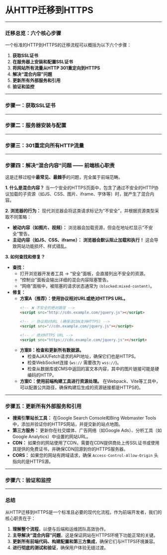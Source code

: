 # 从HTTP迁移到HTTPS
---

### 迁移总览：六个核心步骤

一个标准的HTTP到HTTPS的迁移流程可以概括为以下六个步骤：

1.  **获取SSL证书**
2.  **在服务器上安装和配置SSL证书**
3.  **将网站所有流量从HTTP 301重定向到HTTPS**
4.  **解决“混合内容”问题**
5.  **更新所有外部服务和引用**
6.  **验证和监控**

---

### 步骤一：获取SSL证书
<!-- 
**1. 选择证书类型：**
*   **域名验证（DV）：** 最基本的证书，只验证你对域名的所有权。适合个人网站、博客。签发速度快，成本低甚至免费。
*   **组织验证（OV）：** 除了验证域名，还会验证申请组织的真实性。证书中会包含组织信息。适合企业官网。
*   **扩展验证（EV）：** 最严格的验证，会在浏览器地址栏显示绿色的公司名称。提供最高级别的信任。但由于现代浏览器UI的简化，其视觉区别已不那么明显。

**2. 选择获取渠道：**
*   **免费：** **Let‘s Encrypt** 是绝对的首选。它提供了免费的DV证书，并且有完善的自动化工具（如Certbot）支持，可以轻松解决证书续期问题。对于绝大多数网站来说，这已经完全足够。
*   **付费：** 通过证书颁发机构购买，如DigiCert, GeoTrust等。通常提供更长的有效期、保险和客户支持。 -->

---

### 步骤二：服务器安装与配置

<!-- 这一步通常由后端或运维工程师完成，但前端需要了解其产出和影响。

**关键配置（以Nginx为例）：**

```nginx
server {
    listen 80;
    server_name yourdomain.com www.yourdomain.com;
    # 强制重定向所有HTTP流量到HTTPS（步骤三）
    return 301 https://$server_name$request_uri;
}

server {
    listen 443 ssl http2; # 启用HTTP/2（强烈推荐）
    server_name yourdomain.com www.yourdomain.com;

    # SSL证书和密钥路径
    ssl_certificate /path/to/your_domain.crt;
    ssl_certificate_key /path/to/your_private.key;

    # 安全强化配置
    ssl_protocols TLSv1.2 TLSv1.3; # 禁用不安全的旧协议
    ssl_ciphers ECDHE-RSA-AES128-GCM-SHA256:...; # 使用安全的加密套件
    ssl_prefer_server_ciphers off;

    # 启用HSTS (详见下文)
    add_header Strict-Transport-Security "max-age=63072000; includeSubDomains; preload" always;

    ... # 其他服务器配置（root, index等）
}
```

**配置要点：**
*   **启用HTTP/2：** 在HTTPS配置中务必启用HTTP/2，以享受其带来的巨大性能优势，弥补TLS握手的开销。
*   **安全强化：** 禁用SSLv3, TLSv1.0, TLSv1.1等存在已知漏洞的协议，使用强加密套件。 -->

---

### 步骤三：301重定向所有HTTP流量
<!-- 
这是确保用户和搜索引擎都能访问到HTTPS版本的关键。

*   **为什么是301？** 301是“永久重定向”。它会告诉浏览器和搜索引擎，这个资源已经**永久地**移动到了新的HTTPS地址。搜索引擎会将原有的HTTP页面的权重和排名转移到新的HTTPS页面上。
*   **实现方式：** 如上方的Nginx配置所示，在监听80端口的server块中，将所有请求重定向到对应的HTTPS URL。 -->

---

### 步骤四：解决“混合内容”问题 —— 前端核心职责

这是迁移过程中**最常见、最棘手**的问题，完全属于前端范畴。

**1. 什么是混合内容？**
当一个安全的HTTPS页面中，包含了通过不安全的HTTP协议加载的子资源（如JS、CSS、图片、iframe、字体等）时，就产生了混合内容。

**2. 浏览器的行为：**
现代浏览器会将这类请求标记为“不安全”，并根据资源类型采取不同策略：
*   **被动内容（如图片、视频）：** 浏览器会加载资源，但会在地址栏显示“不安全”警告。
*   **主动内容（如JS、CSS、iframe）：** **浏览器会默认阻止加载和执行！** 这会导致网站功能损坏、样式错乱。

**3. 如何查找和修复？**
*   **查找：**
    *   打开浏览器开发者工具 -> “安全”面板，会直接列出不安全的资源。
    *   “控制台”面板会输出详细的混合内容阻塞警告。
    *   “网络”面板中，被阻塞的请求状态通常为 `(blocked:mixed-content)`。
*   **修复：**
    *   **方案A（推荐）：使用协议相对URL或绝对HTTPS URL。**
        ```html
        <!-- ❌ 不安全的绝对路径 -->
        <script src="http://cdn.example.com/jquery.js"></script>
        
        <!-- ✅ 协议相对URL (确保该CDN支持HTTPS) -->
        <script src="//cdn.example.com/jquery.js"></script>
        
        <!-- ✅ 绝对HTTPS URL -->
        <script src="https://cdn.example.com/jquery.js"></script>
        ```
    *   **方案B：检查和更新所有数据源。**
        *   检查AJAX/Fetch请求的API地址，确保它们也是HTTPS。
        *   检查WebSocket连接 (`ws://` 需要改为 `wss://`)。
        *   检查从数据库或CMS中返回的富文本内容，其中的图片链接可能是硬编码的HTTP。
    *   **方案C：使用前端构建工具进行资源处理。**
        在Webpack、Vite等工具中，可以配置公共路径，确保构建后生成的资源链接都是HTTPS的。

---

### 步骤五：更新所有外部服务和引用

*   **搜索引擎站长工具：** 在Google Search Console和Bing Webmaster Tools中，添加并验证你的HTTPS网站，并提交新的站点地图。
*   **第三方服务：** 更新你在社交媒体、广告网络（如Google Ads）、分析工具（如Google Analytics）中设置的网站URL。
*   **CDN：** 如果你的网站使用了CDN，需要在CDN提供商处上传SSL证书或使用其提供的免费证书，并确保CDN回源到你的HTTPS服务器。
*   **CORS：** 如果您的网站有跨域请求，确保 `Access-Control-Allow-Origin` 头指向的是HTTPS源。

---

### 步骤六：验证和监控

<!-- 1.  **使用在线工具扫描：**
    *   **SSL Labs SSL Test:** 对你的域名进行全面的SSL配置和安全评级。
    *   **Why No Padlock?:** 专门用于检测混合内容等问题。
2.  **检查重定向：** 使用cURL命令 `curl -I http://yourdomain.com` 检查是否返回 `301` 和 `Location: https://...`。
3.  **检查HSTS头：** 确认服务器正确返回了 `Strict-Transport-Security` 头。
4.  **功能测试：** 对网站的所有功能进行完整的回归测试。 -->

---
<!-- 
### 进阶最佳实践：启用HSTS

**HSTS是什么？**
`Strict-Transport-Security` 是一个HTTP响应头。它告诉浏览器：“在接下来的一段时间内（如两年），对于这个域名及其子域名，**必须且只能**使用HTTPS进行访问。”

**为什么需要HSTS？**
它可以有效防止**SSL剥离攻击**。即使有攻击者试图将用户引导到HTTP版本，浏览器也会在本地自动将其转换为HTTPS请求，根本不走HTTP。

**HSTS Preload List:**
你可以将你的域名提交到浏览器的HSTS预加载列表。这意味着你的域名会被硬编码在Chrome、Firefox等主流浏览器中，即使用户是**第一次访问**，浏览器也会直接使用HTTPS。这是一项不可逆的操作，需谨慎。 -->

### 总结

从HTTP迁移到HTTPS是一个标准且必要的现代化流程。作为前端开发者，我们的核心职责在于：

1.  **理解整个流程**，以便与后端和运维团队高效协作。
2.  **主导解决“混合内容”问题**，这是保证网站在HTTPS环境下功能正常的关键。
3.  **更新所有前端代码、构建配置和第三方集成**，确保它们与HTTPS环境兼容。
4.  **进行彻底的测试和验证**，确保用户体验无缝过渡。
